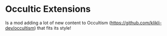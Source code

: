 # Occultic Extensions

Is a mod adding a lot of new content to Occultism (https://github.com/klikli-dev/occultism) that fits its style!
